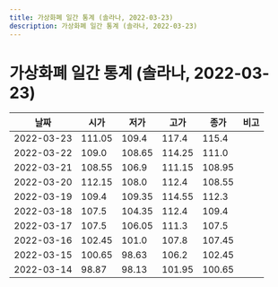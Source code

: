 ```yaml
---
title: 가상화폐 일간 통계 (솔라나, 2022-03-23)
description: 가상화폐 일간 통계 (솔라나, 2022-03-23)
---
```



가상화폐 일간 통계 (솔라나, 2022-03-23)
===

|날짜|시가|저가|고가|종가|비고|
|--|--|--|--|--|--|
|2022-03-23|111.05|109.4|117.4|115.4|    |
|2022-03-22|109.0|108.65|114.25|111.0|    |
|2022-03-21|108.55|106.9|111.15|108.95|    |
|2022-03-20|112.15|108.0|112.4|108.55|    |
|2022-03-19|109.4|109.35|114.55|112.3|    |
|2022-03-18|107.5|104.35|112.4|109.4|    |
|2022-03-17|107.5|106.05|111.3|107.5|    |
|2022-03-16|102.45|101.0|107.8|107.45|    |
|2022-03-15|100.65|98.63|106.2|102.45|    |
|2022-03-14|98.87|98.13|101.95|100.65|    |
